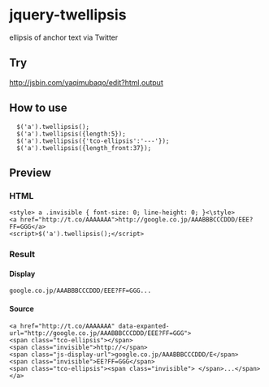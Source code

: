 # jquery-twellipsis
ellipsis of anchor text via Twitter

## Try

http://jsbin.com/yaqimubaqo/edit?html,output

## How to use

```
  $('a').twellipsis();
  $('a').twellipsis({length:5});
  $('a').twellipsis({'tco-ellipsis':'---'});
  $('a').twellipsis({length_front:37});
```

## Preview

### HTML

```
<style> a .invisible { font-size: 0; line-height: 0; }<\style>
<a href="http://t.co/AAAAAAA">http://google.co.jp/AAABBBCCCDDD/EEE?FF=GGG</a>
<script>$('a').twellipsis();</script>
```

### Result

#### Display

```
google.co.jp/AAABBBCCCDDD/EEE?FF=GGG...
```

#### Source

```
<a href="http://t.co/AAAAAAA" data-expanted-url="http://google.co.jp/AAABBBCCCDDD/EEE?FF=GGG">
<span class="tco-ellipsis"></span>
<span class="invisible">http://</span>
<span class="js-display-url">google.co.jp/AAABBBCCCDDD/E</span>
<span class="invisible">EE?FF=GGG</span>
<span class="tco-ellipsis"><span class="invisible"> </span>...</span>
</a>
```


